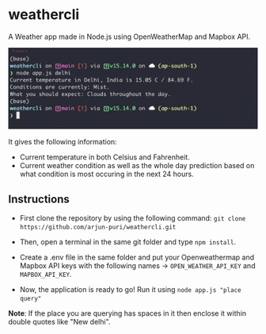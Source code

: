 # weathercli
A Weather app made in Node.js using OpenWeatherMap and Mapbox API.

![program output after running](.readme_assets/program_output.png "Program output after running")

It gives the following information:
* Current temperature in both Celsius and Fahrenheit.
* Current weather condition as well as the whole day prediction based on what condition is most occuring in the next 24 hours.

## Instructions

* First clone the repository by using the following command: `git clone https://github.com/arjun-puri/weathercli.git`

* Then, open a terminal in the same git folder and type `npm install`.

* Create a .env file in the same folder and put your Openweathermap and Mapbox API keys with the following names -> `OPEN_WEATHER_API_KEY` and `MAPBOX_API_KEY`.

* Now, the application is ready to go! Run it using `node app.js "place query"`

**Note**: If the place you are querying has spaces in it then enclose it within double quotes like "New delhi".